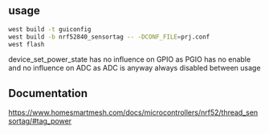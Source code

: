 ## usage
```bash
west build -t guiconfig
west build -b nrf52840_sensortag -- -DCONF_FILE=prj.conf
west flash
```

device_set_power_state has no influence on GPIO as PGIO has no enable and no influence on ADC as ADC is anyway always disabled between usage

## Documentation
https://www.homesmartmesh.com/docs/microcontrollers/nrf52/thread_sensortag/#tag_power
